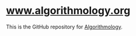 # www.algorithmology.org

This is the GitHub repository for [Algorithmology](http://algorithmology.org/).
